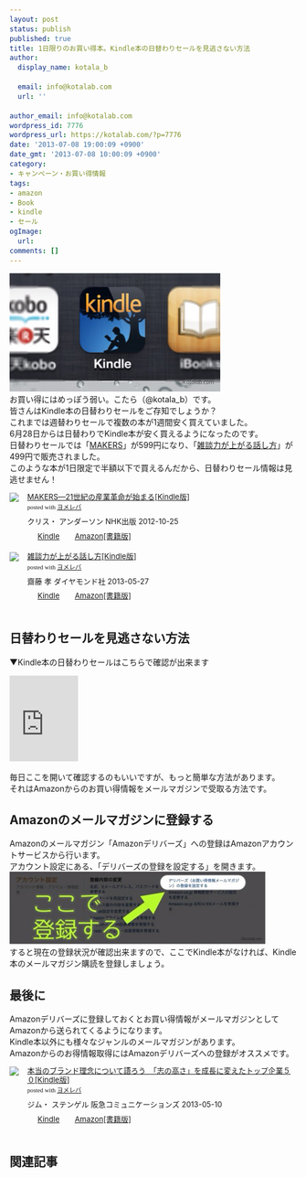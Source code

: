 ```yaml
---
layout: post
status: publish
published: true
title: 1日限りのお買い得本。Kindle本の日替わりセールを見逃さない方法
author:
  display_name: kotala_b

  email: info@kotalab.com
  url: ''

author_email: info@kotalab.com
wordpress_id: 7776
wordpress_url: https://kotalab.com/?p=7776
date: '2013-07-08 19:00:09 +0900'
date_gmt: '2013-07-08 10:00:09 +0900'
category:
- キャンペーン・お買い得情報
tags:
- amazon
- Book
- kindle
- セール
ogImage:
  url:
comments: []
---
```

<p><img src="/wp-content/uploads/Kindle_130708.jpg" alt="Kindle_130708" width="369" height="207" class="alignnone size-full wp-image-7779" /><br />
お買い得にはめっぽう弱い。こたら（@kotala_b）です。<br />
皆さんはKindle本の日替わりセールをご存知でしょうか？<br />
これまでは週替わりセールで複数の本が1週間安く買えていました。<br />
6月28日からは日替わりでKindle本が安く買えるようになったのです。<br />
日替わりセールでは「<a href="http://c.af.moshimo.com/af/c/click?a_id=374940&p_id=170&pc_id=185&pl_id=4062&s_v=b5Rz2P0601xu&url=http%3A%2F%2Fwww.amazon.co.jp%2Fexec%2Fobidos%2FASIN%2FB009SKVI90%2Fref%3Dnosim" rel="nofollow" name="booklink" target="_blank">MAKERS</a>」が599円になり、「<a href="http://c.af.moshimo.com/af/c/click?a_id=374940&p_id=170&pc_id=185&pl_id=4062&s_v=b5Rz2P0601xu&url=http%3A%2F%2Fwww.amazon.co.jp%2Fexec%2Fobidos%2FASIN%2FB0081WMNFY%2Fref%3Dnosim" rel="nofollow" name="booklink" target="_blank">雑談力が上がる話し方</a>」が499円で販売されました。<br />
このような本が1日限定で半額以下で買えるんだから、日替わりセール情報は見逃せません！</p>
<div class="booklink-box" style="text-align:left;padding-bottom:20px;font-size:small;/zoom: 1;overflow: hidden;">
<div class="booklink-image" style="float:left;margin:0 15px 10px 0;"><a href="http://c.af.moshimo.com/af/c/click?a_id=374940&p_id=170&pc_id=185&pl_id=4062&s_v=b5Rz2P0601xu&url=http%3A%2F%2Fwww.amazon.co.jp%2Fexec%2Fobidos%2FASIN%2FB009SKVI90%2Fref%3Dnosim" name="booklink" rel="nofollow" target="_blank"><img src="https://images-fe.ssl-images-amazon.com/images/I/514L3hWq-eL._SL160_.jpg" style="border: none;" /></a></div>
<div class="booklink-info" style="line-height:120%;/zoom: 1;overflow: hidden;">
<div class="booklink-name" style="margin-bottom:10px;line-height:120%"><a href="http://c.af.moshimo.com/af/c/click?a_id=374940&p_id=170&pc_id=185&pl_id=4062&s_v=b5Rz2P0601xu&url=http%3A%2F%2Fwww.amazon.co.jp%2Fexec%2Fobidos%2FASIN%2FB009SKVI90%2Fref%3Dnosim" rel="nofollow" name="booklink" target="_blank">MAKERS―21世紀の産業革命が始まる[Kindle版]</a>
<div class="booklink-powered-date" style="font-size:8pt;margin-top:5px;font-family:verdana;line-height:120%">posted with <a href="https://yomereba.com" target="_blank">ヨメレバ</a></div>
</div>
<div class="booklink-detail" style="margin-bottom:5px;">クリス・ アンダーソン NHK出版 2012-10-25    </div>
<div class="booklink-link2" style="margin-top:10px;">
<div class="shoplinkkindle" style="display:inline;margin-right:5px;background: url('https://img.yomereba.com/tam_y.gif') 0 0 no-repeat;padding: 2px 0 2px 18px;white-space: nowrap;"><a href="http://c.af.moshimo.com/af/c/click?a_id=374940&p_id=170&pc_id=185&pl_id=4062&s_v=b5Rz2P0601xu&url=http%3A%2F%2Fwww.amazon.co.jp%2Fexec%2Fobidos%2FASIN%2FB009SKVI90%2F" rel="nofollow" target="_blank" >Kindle</a></div>
<div class="shoplinkamazon" style="display:inline;margin-right:5px;background: url('https://img.yomereba.com/tam_y.gif') 0 0 no-repeat;padding: 2px 0 2px 18px;white-space: nowrap;"><a href="http://c.af.moshimo.com/af/c/click?a_id=374940&p_id=170&pc_id=185&pl_id=4062&s_v=b5Rz2P0601xu&url=http%3A%2F%2Fwww.amazon.co.jp%2Fexec%2Fobidos%2FASIN%2F4140815760%2F" rel="nofollow" target="_blank" title="アマゾン" >Amazon[書籍版]</a></div>
</div>
</div>
<div class="booklink-footer" style="clear: left"></div>
</div>
<div class="booklink-box" style="text-align:left;padding-bottom:20px;font-size:small;/zoom: 1;overflow: hidden;">
<div class="booklink-image" style="float:left;margin:0 15px 10px 0;"><a href="http://c.af.moshimo.com/af/c/click?a_id=374940&p_id=170&pc_id=185&pl_id=4062&s_v=b5Rz2P0601xu&url=http%3A%2F%2Fwww.amazon.co.jp%2Fexec%2Fobidos%2FASIN%2FB0081WMNFY%2Fref%3Dnosim" name="booklink" rel="nofollow" target="_blank"><img src="https://images-fe.ssl-images-amazon.com/images/I/51EK4KGeSYL._SL160_.jpg" style="border: none;" /></a></div>
<div class="booklink-info" style="line-height:120%;/zoom: 1;overflow: hidden;">
<div class="booklink-name" style="margin-bottom:10px;line-height:120%"><a href="http://c.af.moshimo.com/af/c/click?a_id=374940&p_id=170&pc_id=185&pl_id=4062&s_v=b5Rz2P0601xu&url=http%3A%2F%2Fwww.amazon.co.jp%2Fexec%2Fobidos%2FASIN%2FB0081WMNFY%2Fref%3Dnosim" rel="nofollow" name="booklink" target="_blank">雑談力が上がる話し方[Kindle版]</a>
<div class="booklink-powered-date" style="font-size:8pt;margin-top:5px;font-family:verdana;line-height:120%">posted with <a href="https://yomereba.com" target="_blank">ヨメレバ</a></div>
</div>
<div class="booklink-detail" style="margin-bottom:5px;">齋藤 孝 ダイヤモンド社 2013-05-27    </div>
<div class="booklink-link2" style="margin-top:10px;">
<div class="shoplinkkindle" style="display:inline;margin-right:5px;background: url('https://img.yomereba.com/tam_y.gif') 0 0 no-repeat;padding: 2px 0 2px 18px;white-space: nowrap;"><a href="http://c.af.moshimo.com/af/c/click?a_id=374940&p_id=170&pc_id=185&pl_id=4062&s_v=b5Rz2P0601xu&url=http%3A%2F%2Fwww.amazon.co.jp%2Fexec%2Fobidos%2FASIN%2FB0081WMNFY%2F" rel="nofollow" target="_blank" >Kindle</a></div>
<div class="shoplinkamazon" style="display:inline;margin-right:5px;background: url('https://img.yomereba.com/tam_y.gif') 0 0 no-repeat;padding: 2px 0 2px 18px;white-space: nowrap;"><a href="http://c.af.moshimo.com/af/c/click?a_id=374940&p_id=170&pc_id=185&pl_id=4062&s_v=b5Rz2P0601xu&url=http%3A%2F%2Fwww.amazon.co.jp%2Fexec%2Fobidos%2FASIN%2F4478011311%2F" rel="nofollow" target="_blank" title="アマゾン" >Amazon[書籍版]</a></div>
</div>
</div>
<div class="booklink-footer" style="clear: left"></div>
</div>
<!--more-->
<h2>日替わりセールを見逃さない方法</h2>
<p>▼Kindle本の日替わりセールはこちらで確認が出来ます</p>
<p><iframe src="http://rcm-fe.amazon-adsystem.com/e/cm?t=same-22&o=9&p=6&l=ur1&category=kindlebooks&banner=17T0MQGMJMJ3NSPWFR82&f=ifr" width="120" height="150" scrolling="no" border="0" marginwidth="0" style="border:none;" frameborder="0"></iframe></p>
<p>毎日ここを開いて確認するのもいいですが、もっと簡単な方法があります。<br />
それはAmazonからのお買い得情報をメールマガジンで受取る方法です。</p>
<h2>Amazonのメールマガジンに登録する</h2>
<p>Amazonのメールマガジン「Amazonデリバーズ」への登録はAmazonアカウントサービスから行います。<br />
アカウント設定にある、「デリバーズの登録を設定する」を開きます。<br />
<img src="/wp-content/uploads/Kindle_130708_01-448x127.jpg" alt="Kindle_130708_01" width="448" height="127" class="alignnone size-large wp-image-7778" /><br />
すると現在の登録状況が確認出来ますので、ここでKindle本がなければ、Kindle本のメールマガジン購読を登録しましょう。</p>
<h2>最後に</h2>
<p>Amazonデリバーズに登録しておくとお買い得情報がメールマガジンとしてAmazonから送られてくるようになります。<br />
Kindle本以外にも様々なジャンルのメールマガジンがあります。<br />
Amazonからのお得情報取得にはAmazonデリバーズへの登録がオススメです。</p>
<div class="booklink-box" style="text-align:left;padding-bottom:20px;font-size:small;/zoom: 1;overflow: hidden;">
<div class="booklink-image" style="float:left;margin:0 15px 10px 0;"><a href="http://c.af.moshimo.com/af/c/click?a_id=374940&p_id=170&pc_id=185&pl_id=4062&s_v=b5Rz2P0601xu&url=http%3A%2F%2Fwww.amazon.co.jp%2Fexec%2Fobidos%2FASIN%2FB00CPKUY8G%2Fref%3Dnosim" name="booklink" rel="nofollow" target="_blank"><img src="https://images-fe.ssl-images-amazon.com/images/I/41zSXnU3qTL._SL160_.jpg" style="border: none;" /></a></div>
<div class="booklink-info" style="line-height:120%;/zoom: 1;overflow: hidden;">
<div class="booklink-name" style="margin-bottom:10px;line-height:120%"><a href="http://c.af.moshimo.com/af/c/click?a_id=374940&p_id=170&pc_id=185&pl_id=4062&s_v=b5Rz2P0601xu&url=http%3A%2F%2Fwww.amazon.co.jp%2Fexec%2Fobidos%2FASIN%2FB00CPKUY8G%2Fref%3Dnosim" rel="nofollow" name="booklink" target="_blank">本当のブランド理念について語ろう　「志の高さ」を成長に変えたトップ企業５０[Kindle版]</a>
<div class="booklink-powered-date" style="font-size:8pt;margin-top:5px;font-family:verdana;line-height:120%">posted with <a href="https://yomereba.com" target="_blank">ヨメレバ</a></div>
</div>
<div class="booklink-detail" style="margin-bottom:5px;">ジム・ ステンゲル 阪急コミュニケーションズ 2013-05-10    </div>
<div class="booklink-link2" style="margin-top:10px;">
<div class="shoplinkkindle" style="display:inline;margin-right:5px;background: url('https://img.yomereba.com/tam_y.gif') 0 0 no-repeat;padding: 2px 0 2px 18px;white-space: nowrap;"><a href="http://c.af.moshimo.com/af/c/click?a_id=374940&p_id=170&pc_id=185&pl_id=4062&s_v=b5Rz2P0601xu&url=http%3A%2F%2Fwww.amazon.co.jp%2Fexec%2Fobidos%2FASIN%2FB00CPKUY8G%2F" rel="nofollow" target="_blank" >Kindle</a></div>
<div class="shoplinkamazon" style="display:inline;margin-right:5px;background: url('https://img.yomereba.com/tam_y.gif') 0 0 no-repeat;padding: 2px 0 2px 18px;white-space: nowrap;"><a href="http://c.af.moshimo.com/af/c/click?a_id=374940&p_id=170&pc_id=185&pl_id=4062&s_v=b5Rz2P0601xu&url=http%3A%2F%2Fwww.amazon.co.jp%2Fexec%2Fobidos%2FASIN%2F4484131013%2F" rel="nofollow" target="_blank" title="アマゾン" >Amazon[書籍版]</a></div>
</div>
</div>
<div class="booklink-footer" style="clear: left"></div>
</div>
<h2 class="rele">関連記事</h2>
